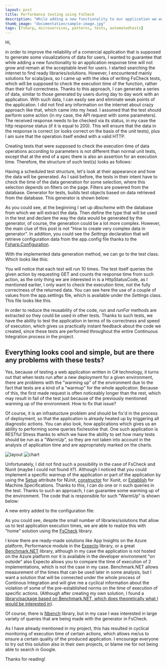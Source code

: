 ```yaml
---
layout: post
title: Performance testing using FsCheck
description: "While adding a new functionality to our application we want to ensure that the response time will not grow and remain at the acceptable level for users. We came up with the idea of ​​writing FsCheck tests, which will be supposed to check the execution time of the function, rather than their full correctness. Thanks to this approach, We can generate a series of data, similar to those generated by users during day to day work with an application.Let's see how we achieve that"
thumb_image: "documentation/sample-image.jpg"
tags: [fsharp, microservices, patterns, tests, automatedtests]
---
```


Hi,

in order to improve the reliability of a comercial application that is supposed to generate some visualizations of data for users, I wanted to guarantee that while adding a new functionality to an application response time will not grow and remain at the acceptable level for users. I started searching the internet to find ready libraries/solutions. However, I encountered mainly solutions for scala/java, so I came up with the idea of ​​writing FsCheck tests, which will be supposed to check the execution time of the function, rather than their full correctness. Thanks to this approach, I can generate a series of data, similar to those generated by users during day to day work with an application. With such data, I can easily see and eliminate weak points of the application.
I did not find any information on the internet about crazy approach like that, which came into my head.
I assumed that the test should perform some action (in my case, the API request with some parameters). The received response needs to be checked via its status, in my case the http response status (if it is equal to 200). This will ensure that the data in the response is correct (or looks correct on the basis of the unit tests), plus I am sure that the operation itself ended with a valid HTTP.

Creating tests that were supposed to check the execution time of data operations according to parameters is not different than normal unit tests, except that at the end of a spec there is also an assertion for an execution time. Therefore, the structure of such test(s) looks as follows:

<script src="https://gist.github.com/MNie/418411bed6d8ad2fe6c8d7226c778232.js"></script>

Having a scheduled test structure, let's look at their appearance and how the data will be generated. As I said before, the tests in their intent have to check the time of the data generation for some selection, where this selection depends on filters on the page. Filters are powered from the database. Generator for tests, builds test objects based on data retrieved from the database. This generator is shown below:

<script src="https://gist.github.com/MNie/7836ec9dd4079c06c3c93656584a906c.js"></script>

As you could see, at the beginning I set up *dbscheme* with the database from which we will extract the data. Then define the type that will be used in the test and declare the way the data would be generated by the generator, of course, the generation could be a lot more complex. However, the main clue of this post is not "How to create very complex data in generator".
In addition, you could see the *Settings* declaration that will retrieve configuration data from the app.config file thanks to the [Fsharp.Configuration](https://github.com/fsprojects/FSharp.Configuration).

With the implemented data generation method, we can go to the test class. Which looks like this:

<script src="https://gist.github.com/MNie/0fa882c6bb991ec0527ffb056a5714c5.js"></script>

You will notice that each test will run 10 times. The test itself queries the given action by requesting GET and counts the response time from such action, as the only thing we are interested in is a HttpStatusCode, as I mentioned earlier, I only want to check the execution time, not the fully correctness of the returned data. You can see here the use of a couple of values ​​from the app.settings file, which is available under the *Settings* class. This file looks like this.

<script src="https://gist.github.com/MNie/b405bdf91202a083d299a9fdbe97143e.js"></script>

In order to reduce the reusability of the code, *run* and *runFor* methods are extracted so they could be used in other tests. Thanks to such tests, we have the ability to test the application in terms of its correctness and speed of execution, which gives us practically instant feedback about the code we created, since these tests are performed throughout the entire Continuous Integration process in the project.

## Everything looks cool and simple, but are there any problems with these tests?

Yes, because of testing a web application written in C# technology, it turns out that when tests run after a new deployment for a given environment, there are problems with the "warming up" of the environment due to the fact that tests are a kind of a "warmup" for the whole application. Because of this, the first made request is often noticeably longer than the rest, which may result in fail of the test just because of the previously mentioned warming up of the environment. How to fix that issue?

Of course, it is an infrastucture problem and should be fix'd in the process of deployment, so that the application is already heated up by triggering all diagnostic actions.
You can also look, how applications which gives us an ability to performing some queries fix/resolve that. One such application is RESTful Stress thanks to which we have the ability to set how many tests should be run as a "WarmUp", so they are not taken into account in the analysis of application time and are appropriately marked on the charts.

![layout](https://mnie.github.com/img/2017-08-17PerformanceTestsUsingFsCheck/layout.jpg)
![chart](https://mnie.github.com/img/2017-08-17PerformanceTestsUsingFsCheck/chart.jpg)

Unfortunately, I did not find such a possibility in the case of FsCheck and Nunit (maybe I could not found it?). Although I noticed that you could implement a specific warmup of the application or part of the application by using the [Setup](https://github.com/nunit/docs/wiki/SetUp-Attribute) attribute for NUnit, [constructor](https://xunit.github.io/docs/shared-context.html#constructor) for Xunit, or [Establish](https://github.com/machine/machine.specifications/wiki/Core-Concepts#establish) for Machine.Specifications. Thanks to this, I can do one or n such queries in the test. Thanks to such an approach, I can guarantee some warming up of the environment. The code that is responsible for such "WarmUp" is shown below:

<script src="https://gist.github.com/MNie/852f325276732688f8e5d741e38f3a10.js"></script>

A new entry added to the configuration file:

<script src="https://gist.github.com/MNie/890b24326420a727de34783e133b12b0.js"></script>

As you could see, despite the small number of libraries/solutions that allow us to test application execution times, we are able to realize this with "home" solution using the [FsCheck](https://github.com/fscheck/FsCheck) library.

I know there are ready-made solutions like App Insights on the Azure platform, Performance module in the [Expecto](https://github.com/haf/expecto) library, or a great [Benchmark.NET](https://github.com/dotnet/BenchmarkDotNet) library, although in my case the application is not hosted on the Azure platform nor it is available in the developer environment "on outside" also Expecto allows you to compare the time of execution of 2 implementations, which is not the case in my case. Benchmark.NET allows measurement of the times that can be used later in some analysis, but I want a solution that will be connected under the whole process of Continous Integration and will give me a cyclical information about the violation of some of the pre-established norms on the time of execution of specific actions. (Although after creating my own solution, I found a [library/package based on Benchmark.NET, which does theoretically what I would be interested in](https://github.com/rsdn/CodeJam)).

Of course, there is [Nbench](https://github.com/petabridge/NBench) library, but in my case I was interested in large variety of queries that are being made with the generator in FsCheck.

As I have already mentioned in my project, this has resulted in cyclical monitoring of execution time of certain actions, which allows me/us to ensure a certain quality of the produced application. I encourage everyone to try out this solution also in their own projects, or blame me for not being able to search in Google.

Thanks for reading!
